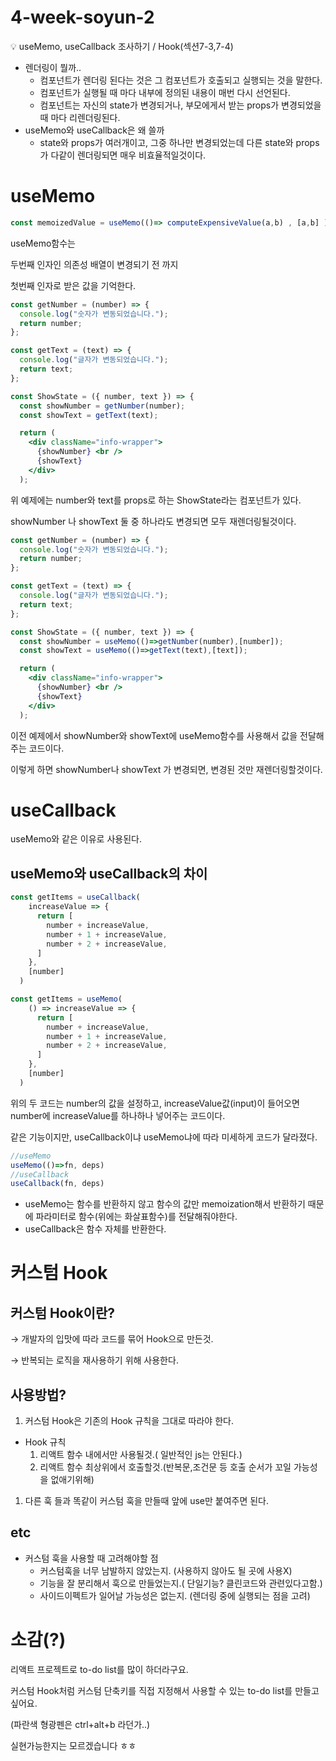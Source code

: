 # 4-week-soyun-2

<aside>
💡 useMemo, useCallback 조사하기 / Hook(섹션7-3,7-4)

</aside>

- 렌더링이 뭘까..
    - 컴포넌트가 렌더링 된다는 것은 그 컴포넌트가 호출되고 실행되는 것을 말한다.
    - 컴포넌트가 실행될 때 마다 내부에 정의된 내용이 매번 다시 선언된다.
    - 컴포넌트는 자신의 state가 변경되거나, 부모에게서 받는 props가 변경되었을 때 마다 리렌더링된다.
- useMemo와 useCallback은 왜 쓸까
    - state와 props가 여러개이고, 그중 하나만 변경되었는데 다른 state와 props가 다같이 렌더링되면 매우 비효율적일것이다.

# useMemo

```jsx
const memoizedValue = useMemo(()=> computeExpensiveValue(a,b) , [a,b] )
```

useMemo함수는

두번째 인자인 의존성 배열이 변경되기 전 까지

첫번째 인자로 받은 값을 기억한다.

```jsx
const getNumber = (number) => {
  console.log("숫자가 변동되었습니다.");
  return number;
};

const getText = (text) => {
  console.log("글자가 변동되었습니다.");
  return text;
};

const ShowState = ({ number, text }) => {
  const showNumber = getNumber(number);
  const showText = getText(text);

  return (
    <div className="info-wrapper">
      {showNumber} <br />
      {showText}
    </div>
  );
```

위 예제에는 number와 text를 props로 하는 ShowState라는 컴포넌트가 있다.

showNumber 나 showText 둘 중 하나라도 변경되면 모두 재렌더링될것이다. 

```jsx
const getNumber = (number) => {
  console.log("숫자가 변동되었습니다.");
  return number;
};

const getText = (text) => {
  console.log("글자가 변동되었습니다.");
  return text;
};

const ShowState = ({ number, text }) => {
  const showNumber = useMemo(()=>getNumber(number),[number]);
  const showText = useMemo(()=>getText(text),[text]);

  return (
    <div className="info-wrapper">
      {showNumber} <br />
      {showText}
    </div>
  );
```

이전 예제에서 showNumber와 showText에 useMemo함수를 사용해서 값을 전달해주는 코드이다.

이렇게 하면 showNumber나 showText 가 변경되면, 변경된 것만 재렌더링할것이다.

# useCallback

useMemo와 같은 이유로 사용된다.

## useMemo와 useCallback의 차이

```jsx
const getItems = useCallback(
    increaseValue => {
      return [
        number + increaseValue,
        number + 1 + increaseValue,
        number + 2 + increaseValue,
      ]
    },
    [number]
  )
```

```jsx
const getItems = useMemo(
    () => increaseValue => {
      return [
        number + increaseValue,
        number + 1 + increaseValue,
        number + 2 + increaseValue,
      ]
    },
    [number]
  )
```

위의 두 코드는 number의 값을 설정하고, increaseValue값(input)이 들어오면 number에 increaseValue를 하나하나 넣어주는 코드이다.

같은 기능이지만, useCallback이냐 useMemo냐에 따라 미세하게 코드가 달라졌다.

```jsx
//useMemo
useMemo(()=>fn, deps)
//useCallback
useCallback(fn, deps)
```

- useMemo는 함수를 반환하지 않고 함수의 값만 memoization해서 반환하기 때문에 파라미터로 함수(위에는 화살표함수)를 전달해줘야한다.
- useCallback은 함수 자체를 반환한다.

# 커스텀 Hook

## 커스텀 Hook이란?

→ 개발자의 입맛에 따라 코드를 묶어 Hook으로 만든것.

→ 반복되는 로직을 재사용하기 위해 사용한다. 

## 사용방법?

1. 커스텀 Hook은 기존의 Hook 규칙을 그대로 따라야 한다.
- Hook 규칙
    1. 리액트 함수 내에서만 사용될것.( 일반적인 js는 안된다.)
    2. 리액트 함수 최상위에서 호출할것.(반복문,조건문 등 호출 순서가 꼬일 가능성을 없애기위해)
1. 다른 훅 들과 똑같이 커스텀 훅을 만들때 앞에 use만 붙여주면 된다.

## etc

- 커스텀 훅을 사용할 때 고려해야할 점
    - 커스텀훅을 너무 남발하지 않았는지. (사용하지 않아도 될 곳에 사용X)
    - 기능을 잘 분리해서 훅으로 만들었는지.( 단일기능? 클린코드와 관련있다고함.)
    - 사이드이펙트가 일어날 가능성은 없는지. (렌더링 중에 실행되는 점을 고려)

# 소감(?)

리액트 프로젝트로 to-do list를 많이 하더라구요.

커스텀 Hook처럼 커스텀 단축키를 직접 지정해서 사용할 수 있는 to-do list를 만들고싶어요.

(파란색 형광펜은 ctrl+alt+b 라던가..)

실현가능한지는 모르겠습니다 ㅎㅎ
